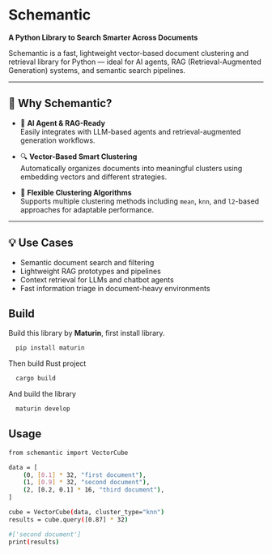 # Schemantic

**A Python Library to Search Smarter Across Documents**

Schemantic is a fast, lightweight vector-based document clustering and retrieval library for Python — ideal for AI agents, RAG (Retrieval-Augmented Generation) systems, and semantic search pipelines.

---

## 🚀 Why Schemantic?

- 🧠 **AI Agent & RAG-Ready**  
  Easily integrates with LLM-based agents and retrieval-augmented generation workflows.

- 🔍 **Vector-Based Smart Clustering**  
  Automatically organizes documents into meaningful clusters using embedding vectors and different strategies.

- 🧩 **Flexible Clustering Algorithms**  
  Supports multiple clustering methods including `mean`, `knn`, and `l2`-based approaches for adaptable performance.

---

## 💡 Use Cases

- Semantic document search and filtering  
- Lightweight RAG prototypes and pipelines  
- Context retrieval for LLMs and chatbot agents  
- Fast information triage in document-heavy environments
## Build

Build this library by **Maturin**, first install library.
```bash
  pip install maturin
```
Then build Rust project
```bash
  cargo build
```
And build the library
```bash
  maturin develop
```
## Usage

```bash
from schemantic import VectorCube

data = [
    (0, [0.1] * 32, "first document"),
    (1, [0.9] * 32, "second document"),
    (2, [0.2, 0.1] * 16, "third document"),
]

cube = VectorCube(data, cluster_type="knn")
results = cube.query([0.87] * 32)

#['second document']
print(results)  
```
